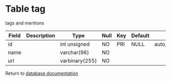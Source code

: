 Table tag
===========

tags and mentions

| Field | Description | Type           | Null | Key | Default | Extra          |
| ----- | ----------- | -------------- | ---- | --- | ------- | -------------- |
| id    |             | int unsigned   | NO   | PRI | NULL    | auto_increment |
| name  |             | varchar(96)    | NO   |     |         |                |
| url   |             | varbinary(255) | NO   |     |         |                |

Return to [database documentation](help/database)
